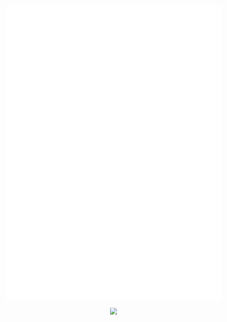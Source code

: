 ![Metrics](/github-metrics.svg)
<div align="center"> <img src="https://metrics.lecoq.io/sun0225SUN?template=classic&config.timezone=Asia%2FShanghai"> </div>
